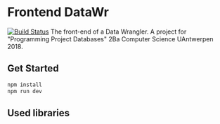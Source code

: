 # Frontend DataWr
[![Build Status](https://travis-ci.org/stanschepers/frontend-datawr.svg?branch=master)](https://travis-ci.org/stanschepers/frontend-datawr)
The front-end of a Data Wrangler. A project for "Programming Project Databases" 2Ba Computer Science UAntwerpen 2018.

## Get Started

``` bash
npm install
npm run dev
```


## Used libraries

